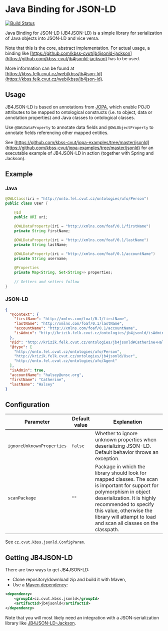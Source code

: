 # Java Binding for JSON-LD

[![Build Status](https://kbss.felk.cvut.cz/jenkins/buildStatus/icon?job=jaxb-jsonld)](https://kbss.felk.cvut.cz/jenkins/job/jaxb-jsonld)

Java Binding for JSON-LD (JB4JSON-LD) is a simple library for serialization of Java objects into JSON-LD and vice versa.

Note that this is the core, abstract implementation. For actual usage, a binding like 
[https://github.com/kbss-cvut/jb4jsonld-jackson](https://github.com/kbss-cvut/jb4jsonld-jackson)
has to be used.

More information can be found at [https://kbss.felk.cvut.cz/web/kbss/jb4json-ld](https://kbss.felk.cvut.cz/web/kbss/jb4json-ld).

## Usage

JB4JSON-LD is based on annotations from [JOPA](https://github.com/kbss-cvut/jopa), which enable POJO attributes
to be mapped to ontological constructs (i.e. to object, data or annotation properties) and Java classes to ontological
classes.

Use `@OWLDataProperty` to annotate data fields and `@OWLObjectProperty` to annotate fields referencing other mapped entities.

See [https://github.com/kbss-cvut/jopa-examples/tree/master/jsonld](https://github.com/kbss-cvut/jopa-examples/tree/master/jsonld) for
an executable example of JB4JSON-LD in action (together with Spring and Jackson).


## Example

### Java

```Java
@OWLClass(iri = "http://onto.fel.cvut.cz/ontologies/ufo/Person")
public class User {

    @Id
    public URI uri;

    @OWLDataProperty(iri = "http://xmlns.com/foaf/0.1/firstName")
    private String firstName;

    @OWLDataProperty(iri = "http://xmlns.com/foaf/0.1/lastName")
    private String lastName;
    
    @OWLDataProperty(iri = "http://xmlns.com/foaf/0.1/accountName")
    private String username;

    @Properties
    private Map<String, Set<String>> properties;
    
    // Getters and setters follow
}
```

### JSON-LD

```JSON
{
  "@context": {
    "firstName": "http://xmlns.com/foaf/0.1/firstName",
    "lastName": "http://xmlns.com/foaf/0.1/lastName",
    "accountName": "http://xmlns.com/foaf/0.1/accountName",
    "isAdmin": "http://krizik.felk.cvut.cz/ontologies/jb4jsonld/isAdmin"
  },
  "@id": "http://krizik.felk.cvut.cz/ontologies/jb4jsonld#Catherine+Halsey",
  "@type": [
    "http://onto.fel.cvut.cz/ontologies/ufo/Person",
    "http://krizik.felk.cvut.cz/ontologies/jb4jsonld/User",
    "http://onto.fel.cvut.cz/ontologies/ufo/Agent"
  ],
  "isAdmin": true,
  "accountName": "halsey@unsc.org",
  "firstName": "Catherine",
  "lastName": "Halsey"
}
```

## Configuration

Parameter | Default value | Explanation
----------|---------------|-----------
`ignoreUnknownProperties` | `false` | Whether to ignore unknown properties when deserializing JSON-LD. Default behavior throws an exception.
`scanPackage` | `""` | Package in which the library should look for mapped classes. The scan is important for support for polymorphism in object deserialization.  It is highly recommended to specify this value, otherwise the library will attempt to load and scan all classes on the classpath.

See `cz.cvut.kbss.jsonld.ConfigParam`.

## Getting JB4JSON-LD

There are two ways to get JB4JSON-LD:

* Clone repository/download zip and build it with Maven,
* Use a [Maven dependency](http://search.maven.org/#search%7Cga%7C1%7Ccz.cvut.kbss.jsonld):

```XML
<dependency>
    <groupId>cz.cvut.kbss.jsonld</groupId>
    <artifactId>jb4jsonld</artifactId>
</dependency>
```

Note that you will most likely need an integration with a JSON-serialization library like [JB4JSON-LD-Jackson](https://github.com/kbss-cvut/jb4jsonld-jackson).
